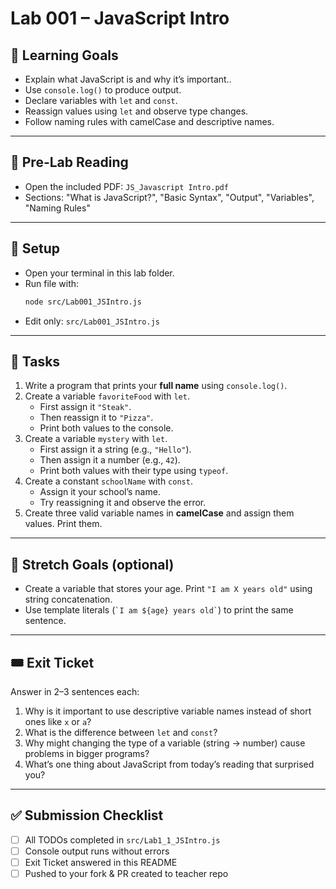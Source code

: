 # Lab 001 – JavaScript Intro

## 🎯 Learning Goals
- Explain what JavaScript is and why it’s important..
- Use `console.log()` to produce output.
- Declare variables with `let` and `const`.
- Reassign values using `let` and observe type changes.
- Follow naming rules with camelCase and descriptive names.

---

## 📖 Pre-Lab Reading
- Open the included PDF: `JS_Javascript Intro.pdf`
- Sections: "What is JavaScript?", "Basic Syntax", "Output", "Variables", "Naming Rules"

---

## 🧰 Setup
- Open your terminal in this lab folder.
- Run file with:
  ```bash
  node src/Lab001_JSIntro.js
  ```
- Edit only: `src/Lab001_JSIntro.js`

---

## 📝 Tasks
1. Write a program that prints your **full name** using `console.log()`.
2. Create a variable `favoriteFood` with `let`.  
   - First assign it `"Steak"`.  
   - Then reassign it to `"Pizza"`.  
   - Print both values to the console.
3. Create a variable `mystery` with `let`.  
   - First assign it a string (e.g., `"Hello"`).  
   - Then assign it a number (e.g., `42`).  
   - Print both values with their type using `typeof`.
4. Create a constant `schoolName` with `const`.  
   - Assign it your school’s name.  
   - Try reassigning it and observe the error.
5. Create three valid variable names in **camelCase** and assign them values. Print them.

---

## 🚀 Stretch Goals (optional)
- Create a variable that stores your age. Print `"I am X years old"` using string concatenation.  
- Use template literals (`` `I am ${age} years old` ``) to print the same sentence.  

---

## 🎟 Exit Ticket
Answer in 2–3 sentences each:
1. Why is it important to use descriptive variable names instead of short ones like `x` or `a`?  
2. What is the difference between `let` and `const`?  
3. Why might changing the type of a variable (string → number) cause problems in bigger programs?  
4. What’s one thing about JavaScript from today’s reading that surprised you?

---

## ✅ Submission Checklist
- [ ] All TODOs completed in `src/Lab1_1_JSIntro.js`
- [ ] Console output runs without errors
- [ ] Exit Ticket answered in this README
- [ ] Pushed to your fork & PR created to teacher repo
